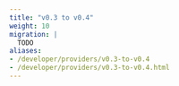 ```yaml
---
title: "v0.3 to v0.4"
weight: 10
migration: |
  TODO
aliases:
- /developer/providers/v0.3-to-v0.4
- /developer/providers/v0.3-to-v0.4.html
---
```

